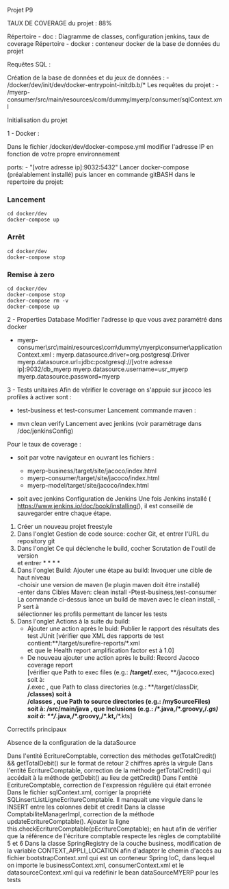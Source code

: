 Projet P9

TAUX DE COVERAGE du projet : 88%

Répertoire - doc : Diagramme de classes, configuration jenkins, taux de coverage
Répertoire - docker : conteneur docker de la base de données du projet

Requêtes SQL :

Création de la base de données et du jeux de données : 
    - /docker/dev/init/dev/docker-entrypoint-initdb.b/*
Les requêtes du projet :
    - /myerp-consumer/src/main/resources/com/dummy/myerp/consumer/sqlContext.xml
	
Initialisation du projet

1 - Docker :

Dans le fichier /docker/dev/docker-compose.yml modifier l'adresse IP en fonction de votre propre environnement

ports:
    - "[votre adresse ip]:9032:5432"
Lancer docker-compose (préalablement installé) puis lancer en commande gitBASH dans le repertoire du projet:

### Lancement

    cd docker/dev
    docker-compose up


### Arrêt

    cd docker/dev
    docker-compose stop


### Remise à zero

    cd docker/dev
    docker-compose stop
    docker-compose rm -v
    docker-compose up
	
2 - Properties Database
Modifier l'adresse ip que vous avez paramétré dans docker

- myerp-consumer\src\main\resources\com\dummy\myerp\consumer\applicationContext.xml :
    myerp.datasource.driver=org.postgresql.Driver
    myerp.datasource.url=jdbc:postgresql://[votre adresse ip]:9032/db_myerp
    myerp.datasource.username=usr_myerp
    myerp.datasource.password=myerp
	
3 - Tests unitaires
Afin de vérifier le coverage on s'appuie sur jacoco les profiles à activer sont :

- test-business et test-consumer
Lancement commande maven :

- mvn clean verify
Lancement avec jenkins (voir paramétrage dans /doc/jenkinsConfig)

Pour le taux de coverage :

- soit par votre navigateur en ouvrant les fichiers :
    - myerp-business/target/site/jacoco/index.html
    - myerp-consumer/target/site/jacoco/index.html
    - myerp-model/target/site/jacoco/index.html
	
- soit avec jenkins
Configuration de Jenkins
Une fois Jenkins installé ( https://www.jenkins.io/doc/book/installing/), il est conseillé de
sauvegarder entre chaque étape.

1) Créer un nouveau projet freestyle
2) Dans l'onglet Gestion de code source: cocher Git, et entrer l'URL du repository git
3) Dans l'onglet Ce qui déclenche le build, cocher Scrutation de l'outil de version  
    et entrer * * * *  
4) Dans l'onglet Build: Ajouter une étape au build: Invoquer une cible de haut niveau  
    -choisir une version de maven (le plugin maven doit être installé)  
    -enter dans Cibles Maven: clean install -Ptest-business,test-consumer  
 La commande ci-dessus lance un build de maven avec le clean install, -P sert à  
 sélectionner les profils permettant de lancer les tests        
5) Dans l'onglet Actions à la suite du build: 
    - Ajouter une action après le buid: Publier le rapport des résultats des test JUnit 
    [vérifier que XML des rapports de test contient:**/target/surefire-reports/*.xml  
    et que le Health report amplification factor est à 1.0]  
    - De nouveau ajouter une action après le build: Record Jacoco coverage report  
    [vérifier que Path to exec files (e.g.: **/target/**.exec, **/jacoco.exec) soit à:  
    **/**.exec , que Path to class directories (e.g.: **/target/classDir, **/classes) soit à  
    **/classes , que Path to source directories (e.g.: **/mySourceFiles) soit à: **/src/main/java  ,
    que Inclusions (e.g.: **/*.java,**/*.groovy,**/*.gs) soit à: **/*.java,**/*.groovy,**/*.kt,**/*.kts]
	
Correctifs principaux

Absence de la configuration de la dataSource

Dans l'entité EcritureComptable, correction des méthodes getTotalCredit() && getTotalDebit() sur le format de retour 2 chiffres après la virgule
Dans l'entité EcritureComptable, correction de la méthode getTotalCredit() qui accédait à la méthode getDebit() au lieu de getCredit()
Dans l'entité EcritureComptable, correction de l'expression régulière qui était erronée
Dans le fichier sqlContext.xml, corriger la propriété SQLinsertListLigneEcritureComptable. Il manquait une virgule dans le INSERT entre les colonnes debit et credit
Dans la classe ComptabiliteManagerImpl, correction de la méthode updateEcritureComptable(). Ajouter la ligne this.checkEcritureComptable(pEcritureComptable); en haut afin de vérifier que la référence de l'écriture comptable respecte les règles de comptabilité 5 et 6
Dans la classe SpringRegistry de la couche business, modification de la variable CONTEXT_APPLI_LOCATION afin d'adapter le chemin d'accès au fichier bootstrapContext.xml qui est un conteneur Spring IoC, dans lequel on importe le businessContext.xml, consumerContext.xml et le datasourceContext.xml qui va redéfinir le bean dataSourceMYERP pour les tests
